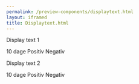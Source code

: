 ```yaml
--- 
permalink: /preview-components/displaytext.html
layout: iframed 
title: Displaytext.html
---
```

<div class="container">
    <div class="row">
        <div class="col-6">
            <p class="h6">Display text 1</p>
            <p class="displayheading-1">
                10 dage
                <span class="text-positive"> Positiv</span>
                <span class="text-negative">Negativ</span>
            </p>
        </div>
        <div class="col-6">
            <p class="h6">Display text 2</p>
            <p class="displayheading-2">
                10 dage
                <span class="text-positive"> Positiv</span>
                <span class="text-negative">Negativ</span>
            </p>
        </div>
    </div>
</div>